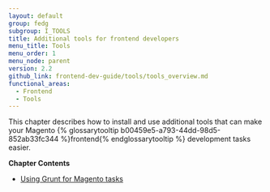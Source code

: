 ```yaml
---
layout: default
group: fedg
subgroup: I_TOOLS
title: Additional tools for frontend developers
menu_title: Tools
menu_order: 1
menu_node: parent
version: 2.2
github_link: frontend-dev-guide/tools/tools_overview.md
functional_areas:
  - Frontend
  - Tools
---
```



This chapter describes how to install and use additional tools that can make your Magento {% glossarytooltip b00459e5-a793-44dd-98d5-852ab33fc344 %}frontend{% endglossarytooltip %} development tasks easier.

**Chapter Contents**

- [Using Grunt for Magento tasks]({{page.baseurl}}/frontend-dev-guide/tools/using_grunt.html)

